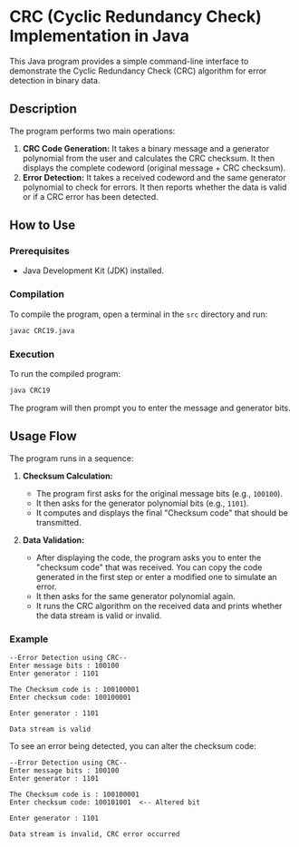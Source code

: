# CRC (Cyclic Redundancy Check) Implementation in Java

This Java program provides a simple command-line interface to demonstrate the Cyclic Redundancy Check (CRC) algorithm for error detection in binary data.

## Description

The program performs two main operations:

1.  **CRC Code Generation:** It takes a binary message and a generator polynomial from the user and calculates the CRC checksum. It then displays the complete codeword (original message + CRC checksum).
2.  **Error Detection:** It takes a received codeword and the same generator polynomial to check for errors. It then reports whether the data is valid or if a CRC error has been detected.

## How to Use

### Prerequisites

- Java Development Kit (JDK) installed.

### Compilation

To compile the program, open a terminal in the `src` directory and run:

```sh
javac CRC19.java
```

### Execution

To run the compiled program:

```sh
java CRC19
```

The program will then prompt you to enter the message and generator bits.

## Usage Flow

The program runs in a sequence:

1.  **Checksum Calculation:**
    - The program first asks for the original message bits (e.g., `100100`).
    - It then asks for the generator polynomial bits (e.g., `1101`).
    - It computes and displays the final "Checksum code" that should be transmitted.

2.  **Data Validation:**
    - After displaying the code, the program asks you to enter the "checksum code" that was received. You can copy the code generated in the first step or enter a modified one to simulate an error.
    - It then asks for the same generator polynomial again.
    - It runs the CRC algorithm on the received data and prints whether the data stream is valid or invalid.

### Example

```
--Error Detection using CRC--
Enter message bits : 100100
Enter generator : 1101

The Checksum code is : 100100001
Enter checksum code: 100100001

Enter generator : 1101

Data stream is valid
```

To see an error being detected, you can alter the checksum code:

```
--Error Detection using CRC--
Enter message bits : 100100
Enter generator : 1101

The Checksum code is : 100100001
Enter checksum code: 100101001  <-- Altered bit

Enter generator : 1101

Data stream is invalid, CRC error occurred
```
